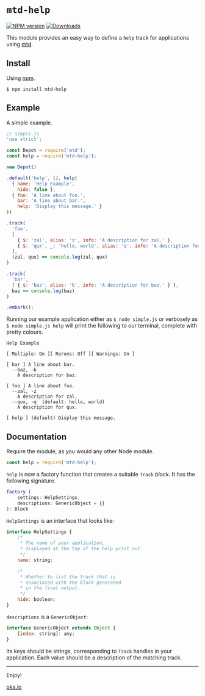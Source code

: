 # `mtd-help`

[![NPM version][npm-image]][npm-url] [![Downloads][npm-downloads]][npm-url]

This module provides an easy way to define a `help` track for applications using [mtd][mtd].

## Install

Using [npm](https://www.npmjs.com/).

```shell
$ npm install mtd-help
```

## Example

A simple example.

```javascript
// simple.js
'use strict';

const Depot = require('mtd');
const help = require('mtd-help');

new Depot()

.default('help', [], help(
  { name: 'Help Example',
    hide: false },
  { foo: 'A line about foo.',
    bar: 'A line about bar.',
    help: 'Display this message.' }
))

.track(
  'foo',
  [
    { $: 'zal', alias: 'z', info: 'A description for zal.' },
    { $: 'qux', _: 'hello, world', alias: 'q', info: 'A description for qux.' }
  ],
  (zal, qux) => console.log(zal, qux)
)

.track(
  'bar',
  [ { $: 'baz', alias: 'b', info: 'A description for baz.' } ],
  baz => console.log(baz)
)

.embark();

```

Running our example application either as `$ node simple.js` or verbosely as `$ node simple.js help` will print the following to our terminal, complete with pretty colours.

```
Help Example

[ Multiple: On ][ Reruns: Off ][ Warnings: On ]

[ bar ] A line about bar.
  --baz, -b  
    A description for baz.

[ foo ] A line about foo.
  --zal, -z  
    A description for zal.
  --qux, -q  (default: hello, world)
    A description for qux.

[ help ] (default) Display this message.

```

## Documentation

Require the module, as you would any other Node module.

```javascript
const help = require('mtd-help');
```

`help` is now a factory function that creates a suitable `Track` _block_. It has the following signature.

```javascript
factory (
    settings: HelpSettings,
    descriptions: GenericObject = {}
): Block
```

`HelpSettings` is an interface that looks like:

```javascript
interface HelpSettings {
    /*
     * The name of your application,
     * displayed at the top of the help print out.
     */
    name: string;

    /*
     * Whether to list the track that is
     * associated with the block generated
     * in the final output.
     */
    hide: boolean;
}
```

`descriptions` is a `GenericObject`:

```javascript
interface GenericObject extends Object {
    [index: string]: any;
}
```

Its keys should be strings, corresponding to `Track` handles in your application. Each value should be a description of the matching track.

---

Enjoy!

[oka.io](http://oka.io/)

[npm-url]: https://www.npmjs.com/package/mtd-help
[npm-image]: http://img.shields.io/npm/v/mtd-help.svg
[npm-downloads]: http://img.shields.io/npm/dm/mtd-help.svg

[mtd]: https://github.com/Okahyphen/mtd
